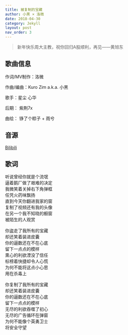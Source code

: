 ```yaml
---
title: 被复制的宝藏
author: 小黑 × 洛微
date: 2018-04-30
category: Jekyll
layout: post
nav_order: 3
---
```


>  新年快乐周大主教，祝你回归A股顺利，再见——黄旭东

## 歌曲信息

作词/MV制作：洛微

作曲/编曲：Kuro Zim a.k.a. 小黑

歌手：星尘 心华

后期： 紫荆7x

曲绘： 铮了个粽子 + 雨兮

## 音源

[Bilibili](https://www.bilibili.com/video/BV1aW411V7GU)

## 歌词

<pre>
听说曾经你就是个流氓
逼着鹅厂做了艰难的决定
我微笑着关掉右下角弹框
任凭火药味飘扬
直到今天你翻进我家的窗
复制了视频还有我的头像
在另一个我不知晓的橱窗
被陌生的人观赏

你盗走了我所有的宝藏
却还笑着装进皮囊
你的逼数还在不在心底 
留下一点点的模样
熏心的利欲湮没了信任
标榜着快捷却令人心慌
为何不能将这点小心思
用在杀毒上

你复制了我所有的宝藏
却还笑着装进皮囊
你的逼数还在不在心底
留下一点点的模样
无尽的利欲吞噬了初心
无尽的广告循环在弹窗
为何不能像个英勇卫士
将安全守望</pre>